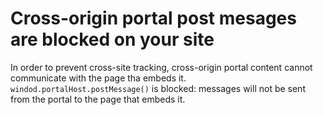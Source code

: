 # Cross-origin portal post mesages are blocked on your site

In order to prevent cross-site tracking, cross-origin portal content cannot communicate with the page tha embeds it. `windod.portalHost.postMessage()` is blocked: messages will not be sent from the portal to the page that embeds it.
